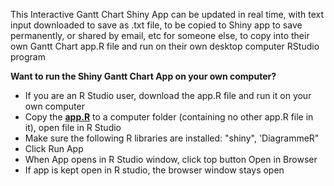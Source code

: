 This Interactive Gantt Chart Shiny App can be updated in real time,
with text input downloaded to save as .txt file, 
to be copied to Shiny app to save permanently, 
or shared by email, etc for someone else,
to copy into their own Gantt Chart app.R file and run on their own desktop computer RStudio program

**Want to run the Shiny Gantt Chart App on your own computer?**
- If you are an R Studio user, download the app.R file and run it on your own computer
- Copy the <a href="https://raw.githubusercontent.com/WendyAnthony/Code_Each_Day/master/My_Code/GeogInteractive/Shiny%20Gantt%20Chart%20Interactive/app.R" target="_blank"><strong>app.R</strong></a> to a computer folder (containing no other app.R file in it), open file in R Studio
- Make sure the following R libraries are installed: "shiny", 'DiagrammeR"
- Click Run App
- When App opens in R Studio window, click top button Open in Browser
- If app is kept open in R studio, the browser window stays open
